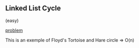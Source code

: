 ## Linked List Cycle
(easy)

<a href="https://leetcode.com/problems/linked-list-cycle/">problem</a>
</br><p>This is an exemple of Floyd's Tortoise and Hare circle => O(n)</p>